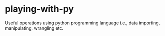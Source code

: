 # playing-with-py
Useful operations using python programming language i.e., data importing, manipulating, wrangling etc.
